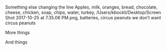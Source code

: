 Something else
changing the line 
Apples, milk, oranges, bread, chocolate, cheese, chicken, soap, chips, water, turkey, /Users/kbockli/Desktop/Screen Shot 2017-10-25 at 7.35.06 PM.png, batteries, circus peanuts we don’t want circus peanuts 

More things

And things 